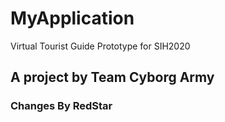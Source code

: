 # MyApplication

Virtual Tourist Guide Prototype for SIH2020

## A project by Team Cyborg Army

### Changes By RedStar
